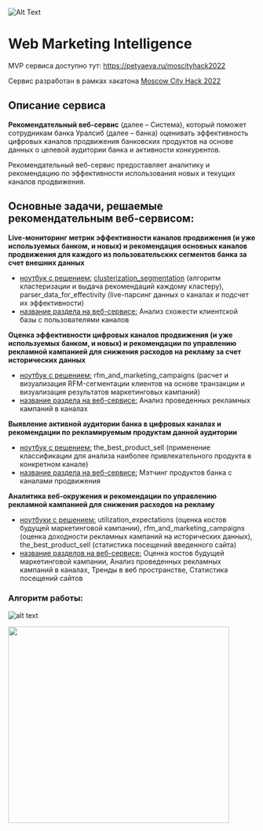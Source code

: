 ![Alt Text](https://media.giphy.com/media/4a5b4AH9TG7zEgsEEe/giphy.gif)
# Web Marketing Intelligence
MVP сервиса доступно тут: https://petyaeva.ru/moscityhack2022

Сервис разработан в рамках хакатона [Moscow City Hack 2022](https://moscityhack2022.innoagency.ru/)

<!-- ### Функционал MVP:
1. Анализ схожести клиентской базы с пользователями каналов
2. Мэтчинг продуктов банка с каналами продвижения
3. Тренды в веб пространтве
4. Статистика посещений сайтов -->

## Описание сервиса
**Рекомендательный веб-сервис** (далее – Система), который поможет сотрудникам банка Уралсиб (далее – банка) оценивать эффективность цифровых каналов продвижения банковских продуктов на основе данных о целевой аудитории банка и активности конкурентов.

Рекомендательный веб-сервис предоставляет аналитику и рекомендацию по эффективности использования новых и текущих каналов продвижения.

## Основные задачи, решаемые рекомендательным веб-сервисом:

**Live-мониторинг метрик эффективности каналов продвижения (и уже используемых банком, и новых) и рекомендация основных каналов продвижения для каждого из пользовательских сегментов банка за счет внешних данных**
* <ins>ноутбук с решением:</ins> [clusterization_segmentation](https://github.com/m3gaq/maketing_recomendation_service/blob/main/notebooks/clusterization_segmentation.ipynb) (алгоритм кластеризации и выдача рекомендаций каждому кластеру), parser_data_for_effectivity (live-парсинг данных о каналах и подсчет их эффективности)
* <ins>название раздела на веб-сервисе:</ins> Анализ схожести клиентской базы с пользователями каналов

**Оценка эффективности цифровых каналов продвижения (и уже используемых банком, и новых) и рекомендации по управлению рекламной кампанией для снижения расходов на рекламу за счет исторических данных** 
* <ins>ноутбук с решением:</ins> rfm_and_marketing_campaigns (расчет и визуализация RFM-сегментации клиентов на основе транзакции и визуализация результатов маркетинговых кампаний)
* <ins>название раздела на веб-сервисе:</ins> Анализ проведенных рекламных кампаний в каналах

**Выявление активной аудитории банка в цифровых каналах и рекомендации по рекламируемым продуктам данной аудитории**
* <ins>ноутбук с решением:</ins> the_best_product_sell (применение классификации для анализа наиболее привлекательного продукта в конкретном канале)
* <ins>название раздела на веб-сервисе:</ins> Мэтчинг продуктов банка с каналами продвижения

**Аналитика веб-окружения и рекомендации по управлению рекламной кампанией для снижения расходов на рекламу**
* <ins>ноутбуки с решением:</ins> utilization_expectations (оценка костов будущей маркетинговой кампании), rfm_and_marketing_campaigns (оценка доходности рекламных кампаний на исторических данных), the_best_product_sell (статистика посещений введенного сайта)
* <ins>название разделов на веб-сервисе:</ins> Оценка костов будущей маркетинговой кампании, Анализ проведенных рекламных кампаний в каналах, Тренды в веб пространстве, Статистика посещений сайтов


### Алгоритм работы:
![alt text](https://github.com/m3gaq/maketing_recomendation_service/blob/main/screenshot/MVP_architect.png)



<!-- ### Интерфейс:
![alt text](https://github.com/m3gaq/maketing_recomendation_service/blob/main/screenshot/MVP_screenshot.png) -->


<img src="https://media.giphy.com/media/11JTxkrmq4bGE0/giphy.gif" width="450" height="400" />

